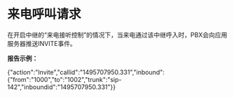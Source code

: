 # 来电呼叫请求

在开启中继的“来电接听控制”的情况下，当来电通过该中继呼入时，PBX会向应用服务器推送INVITE事件。

**报告示例：**

{"action":"Invite","callid":"1495707950.331","inbound":{"from":"1000","to":"1002","trunk":"sip-142","inboundid":"1495707950.331"}}

